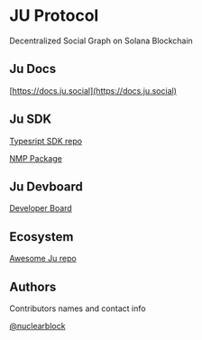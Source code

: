 # JU Protocol

Decentralized Social Graph on Solana Blockchain

## Ju Docs

[https://docs.ju.social](https://docs.ju.social)


## Ju SDK

[Typesript SDK repo](https://github.com/jusocial/sdk)

[NMP Package](https://www.npmjs.com/package/@ju-protocol/sdk)

## Ju Devboard

[Developer Board](https://dev.ju.social)

## Ecosystem

[Awesome Ju repo](https://github.com/jusocial/awesome-ju)

## Authors

Contributors names and contact info

[@nuclearblock](https://twitter.com/nuclearblockone)

